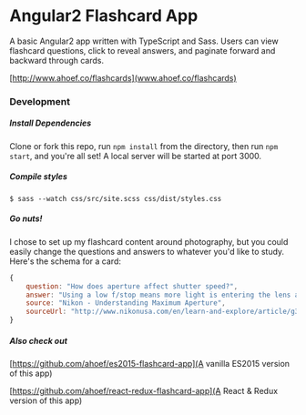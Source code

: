 # Angular2 Flashcard App

A basic Angular2 app written with TypeScript and Sass. Users can view flashcard questions, click to reveal answers, and paginate forward and backward through cards.

[http://www.ahoef.co/flashcards](www.ahoef.co/flashcards)


### Development 

##### Install Dependencies
Clone or fork this repo, run `npm install` from the directory, then run `npm start`, and you're all set! A local server will be started at port 3000.


##### Compile styles
`$ sass --watch css/src/site.scss css/dist/styles.css`
 
##### Go nuts!
I chose to set up my flashcard content around photography, but you could easily change the questions and answers to whatever you'd like to study. Here's the schema for a card:

```javascript
{
	question: "How does aperture affect shutter speed?",
	answer: "Using a low f/stop means more light is entering the lens and therefore the shutter doesn't need to stay open as long to make a correct exposure which translates into a faster shutter speed.",
	source: "Nikon - Understanding Maximum Aperture",
	sourceUrl: "http://www.nikonusa.com/en/learn-and-explore/article/g3cu6o1r/understanding-maximum-aperture.html"
}
```

##### Also check out
[https://github.com/ahoef/es2015-flashcard-app](A vanilla ES2015 version of this app)

[https://github.com/ahoef/react-redux-flashcard-app](A React & Redux version of this app)